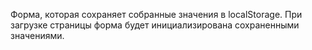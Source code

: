 Форма, которая сохраняет собранные значения в localStorage.
При загрузке страницы форма будет инициализирована
сохраненными значениями.